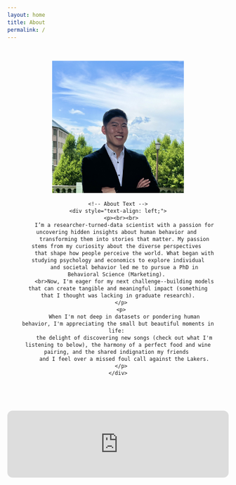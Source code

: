 ```yaml
---
layout: home
title: About
permalink: /
---
```


<section class="about-content" style="background-color: transparent; padding: 2rem;">
  <div class="about-container" style="max-width: 800px; margin: 0 auto; text-align: center;">
    <!-- Profile Image -->
    <img 
      src="../profile.jpg" 
      alt="Jeffrey Kang" 
      style="margin: 0 auto 1rem auto; display: block; width: 300px; height: 300px; border-radius: 0; object-fit: cover;"
    >
    
    <!-- About Text -->
    <div style="text-align: left;">
      <p><br><br>
        I’m a researcher-turned-data scientist with a passion for uncovering hidden insights about human behavior and 
        transforming them into stories that matter. My passion stems from my curiosity about the diverse perspectives 
        that shape how people perceive the world. What began with studying psychology and economics to explore individual
        and societal behavior led me to pursue a PhD in Behavioral Science (Marketing). 
        <br>Now, I'm eager for my next challenge--building models that can create tangible and meaningful impact (something that I thought was lacking in graduate research).
      </p>
      <p>
        When I'm not deep in datasets or pondering human behavior, I'm appreciating the small but beautiful moments in life: 
        the delight of discovering new songs (check out what I'm listening to below), the harmony of a perfect food and wine pairing, and the shared indignation my friends 
        and I feel over a missed foul call against the Lakers.
      </p>
    </div>
  </div>
</section>

<!-- Spotify Playlist -->
<div style="margin: 2rem auto; max-width: 800px; text-align: center;">
  <iframe 
    style="border-radius: 12px; width: 100%; height: 152px;" 
    src="https://open.spotify.com/embed/playlist/37i9dQZF1EpeyF17qgYBK0?utm_source=generator&theme=0" 
    frameBorder="0" 
    allowfullscreen 
    allow="autoplay; clipboard-write; encrypted-media; fullscreen; picture-in-picture" 
    loading="lazy">
  </iframe>
</div>
